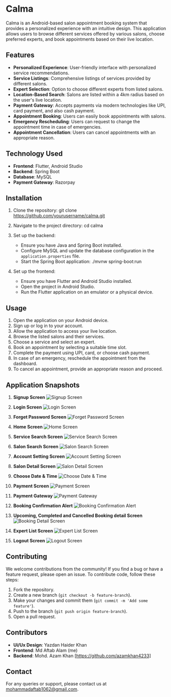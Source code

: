 # Calma

Calma is an Android-based salon appointment booking system that provides a personalized experience with an intuitive design. This application allows users to browse different services offered by various salons, choose preferred experts, and book appointments based on their live location.

## Features

- **Personalized Experience**: User-friendly interface with personalized service recommendations.
- **Service Listings**: Comprehensive listings of services provided by different salons.
- **Expert Selection**: Option to choose different experts from listed salons.
- **Location-Based Search**: Salons are listed within a 4km radius based on the user's live location.
- **Payment Gateway**: Accepts payments via modern technologies like UPI, card payment, and also cash payment.
- **Appointment Booking**: Users can easily book appointments with salons.
- **Emergency Rescheduling**: Users can request to change the appointment time in case of emergencies.
- **Appointment Cancellation**: Users can cancel appointments with an appropriate reason.

## Technology Used

- **Frontend**: Flutter, Android Studio 
- **Backend**: Spring Boot
- **Database**: MySQL
- **Payment Gateway**: Razorpay

## Installation

1. Clone the repository:
   git clone https://github.com/yourusername/calma.git

2. Navigate to the project directory:
   cd calma
  
3. Set up the backend:
   - Ensure you have Java and Spring Boot installed.
   - Configure MySQL and update the database configuration in the `application.properties` file.
   - Start the Spring Boot application:
     ./mvnw spring-boot:run
     
4. Set up the frontend:
   - Ensure you have Flutter and Android Studio installed.
   - Open the project in Android Studio.
   - Run the Flutter application on an emulator or a physical device.


## Usage

1. Open the application on your Android device.
2. Sign up or log in to your account.
3. Allow the application to access your live location.
4. Browse the listed salons and their services.
5. Choose a service and select an expert.
6. Book an appointment by selecting a suitable time slot.
7. Complete the payment using UPI, card, or choose cash payment.
8. In case of an emergency, reschedule the appointment from the dashboard.
9. To cancel an appointment, provide an appropriate reason and proceed.

## Application Snapshots 

1. **Signup Screen**
   ![Signup Screen](https://github.com/MohammadAftabAlam/calma-salon/blob/8b89e8cb881d78151abef5aa8d86d7ceca526b03/Snapshots/Sign%20up%20screen_.jpg)
   
2. **Login Screen**
   ![Login Screen](https://github.com/MohammadAftabAlam/calma-salon/blob/8b89e8cb881d78151abef5aa8d86d7ceca526b03/Snapshots/Login%20screen_.jpg)

3. **Forget Password Screen**
   ![Forget Password Screen](https://github.com/MohammadAftabAlam/calma-salon/blob/8b89e8cb881d78151abef5aa8d86d7ceca526b03/Snapshots/Forget%20password%20screen.jpg)
   
4. **Home Screen**
   ![Home Screen](https://github.com/MohammadAftabAlam/calma-salon/blob/8b89e8cb881d78151abef5aa8d86d7ceca526b03/Snapshots/Home-screen.jpg)
   
5. **Service Search Screen**
   ![Service Search Screen](https://github.com/MohammadAftabAlam/calma-salon/blob/8b89e8cb881d78151abef5aa8d86d7ceca526b03/Snapshots/Search-page.jpg)

6. **Salon Search Screen**
   ![Salon Search Screen](https://github.com/MohammadAftabAlam/calma-salon/blob/8b89e8cb881d78151abef5aa8d86d7ceca526b03/Snapshots/Salon%20page.jpg)

7. **Account Setting Screen**
   ![Account Setting Screen](https://github.com/MohammadAftabAlam/calma-salon/blob/8b89e8cb881d78151abef5aa8d86d7ceca526b03/Snapshots/Account-setting.jpg)
   
8. **Salon Detail Screen**
   ![Salon Detail Screen](https://github.com/MohammadAftabAlam/calma-salon/blob/8b89e8cb881d78151abef5aa8d86d7ceca526b03/Snapshots/Salon%20information%20page.jpg)

9. **Choose Date & Time**
    ![Choose Date & Time](https://github.com/MohammadAftabAlam/calma-salon/blob/8b89e8cb881d78151abef5aa8d86d7ceca526b03/Snapshots/scheduling.jpg)

10. **Payment Screen**
    ![Payment Screen](https://github.com/MohammadAftabAlam/calma-salon/blob/b2a740130bc930232b721c28af4313560cf5a1c2/Snapshots/payment-screen.jpg)

11. **Payment Gateway**
    ![Payment Gateway](https://github.com/MohammadAftabAlam/calma-salon/blob/b2a740130bc930232b721c28af4313560cf5a1c2/Snapshots/payment-gateway.jpg)

12. **Booking Confirmation Alert**
    ![Booking Confirmation Alert](https://github.com/MohammadAftabAlam/calma-salon/blob/b2a740130bc930232b721c28af4313560cf5a1c2/Snapshots/Booking%20confirmation%20alert.jpg)

13. **Upcoming, Completed and Cancelled Booking detail Screen**
    ![Booking Detail Screen](https://github.com/MohammadAftabAlam/calma-salon/blob/b2a740130bc930232b721c28af4313560cf5a1c2/Snapshots/booking-detail.jpg)

14. **Expert List Screen**
    ![Expert List Screen](https://github.com/MohammadAftabAlam/calma-salon/blob/b2a740130bc930232b721c28af4313560cf5a1c2/Snapshots/expert-list.jpg)
    
15. **Logout Screen**
    ![Logout Screen](https://github.com/MohammadAftabAlam/calma-salon/blob/b2a740130bc930232b721c28af4313560cf5a1c2/Snapshots/Logout%20screen.jpg)

## Contributing

We welcome contributions from the community! If you find a bug or have a feature request, please open an issue. To contribute code, follow these steps:

1. Fork the repository.
2. Create a new branch (`git checkout -b feature-branch`).
3. Make your changes and commit them (`git commit -m 'Add some feature'`).
4. Push to the branch (`git push origin feature-branch`).
5. Open a pull request.


## Contributors 

- **Ui/Ux Design**: Yazdan Haider Khan
- **Frontend**: Md Aftab Alam (me)
- **Backend**: Mohd. Azam Khan [https://github.com/azamkhan4233]

## Contact

For any queries or support, please contact us at mohammadaftab1062@gmail.com.
